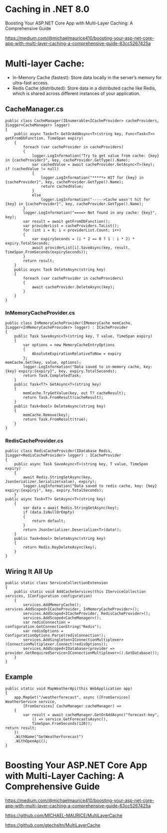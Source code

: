 # Caching in .NET 8.0

Boosting Your ASP.NET Core App with Multi-Layer Caching: A Comprehensive Guide

https://medium.com/@michaelmaurice410/boosting-your-asp-net-core-app-with-multi-layer-caching-a-comprehensive-guide-63cc5267425a

# Multi-layer Cache:
+ In-Memory Cache (fastest): Store data locally in the server’s memory for ultra-fast access.
+ Redis Cache (distributed): Store data in a distributed cache like Redis, which is shared across different instances of your application.

## CacheManager.cs
```
public class CacheManager(IEnumerable<ICacheProvider> cacheProviders, ILogger<CacheManager> logger)
{
    public async Task<T> GetOrAddAsync<T>(string key, Func<Task<T>> getFromDbFunction, TimeSpan expiry)
    {
        foreach (var cacheProvider in cacheProviders)
        {
            logger.LogInformation("Try to get value from cache: {key} in {cacheProvider}", key, cacheProvider.GetType().Name);
            var cachedValue = await cacheProvider.GetAsync<T>(key);
if (cachedValue != null)
            {
                logger.LogInformation("*****> HIT for {key} in {cacheProvider}", key, cacheProvider.GetType().Name);
                return cachedValue;
            }
            else
                logger.LogInformation("----->Cache wasn't hit for {key} in {cacheProvider}", key, cacheProvider.GetType().Name);
        }
        logger.LogInformation("====> Not found in any cache: {key}", key);
        var result = await getFromDbFunction();
        var providerList = cacheProviders.ToList();
        for (int i = 0; i < providerList.Count; i++)
        {
            var expirySeconds = (i * 2 == 0 ? 1 : i * 2) * expiry.TotalSeconds;
            await providerList[i].SaveAsync(key, result, TimeSpan.FromSeconds(expirySeconds));
        }
        return result;
    }
    public async Task DeleteAsync(string key)
    {
        foreach (var cacheProvider in cacheProviders)
        {
            await cacheProvider.DeleteAsync(key);
        }
    }
}
```

### InMemoryCacheProvider.cs
```
public class InMemoryCacheProvider(IMemoryCache memCache, ILogger<InMemoryCacheProvider> logger) : ICacheProvider
{
    public Task SaveAsync<T>(string key, T value, TimeSpan expiry)
    {
        var options = new MemoryCacheEntryOptions
        {
            AbsoluteExpirationRelativeToNow = expiry
        };
memCache.Set(key, value, options);
        logger.LogInformation("Data saved to in-memory cache, key: {key} expiry:{expiry}", key, expiry.TotalSeconds);
        return Task.CompletedTask;
    }
    public Task<T?> GetAsync<T>(string key)
    {
        memCache.TryGetValue(key, out T? cacheResult);
        return Task.FromResult(cacheResult);
    }
    public Task<bool> DeleteAsync(string key)
    {
        memCache.Remove(key);
        return Task.FromResult(true);
    }
}
```


### RedisCacheProvider.cs
```
public class RedisCacheProvider(IDatabase Redis, ILogger<RedisCacheProvider> logger) : ICacheProvider
{
    public async Task SaveAsync<T>(string key, T value, TimeSpan expiry)
    {
        await Redis.StringSetAsync(key, JsonSerializer.Serialize(value), expiry);
        logger.LogInformation("Data saved to redis cache, key: {key} expiry:{expiry}", key, expiry.TotalSeconds);
    }
public async Task<T?> GetAsync<T>(string key)
    {
        var data = await Redis.StringGetAsync(key);
        if (data.IsNullOrEmpty)
        {
            return default;
        }
        return JsonSerializer.Deserialize<T>(data!);
    }
    public Task<bool> DeleteAsync(string key)
    {
        return Redis.KeyDeleteAsync(key);
    }
}
```
## Wiring It All Up
```
public static class ServiceCollectionExtension
{
    public static void AddCacheServices(this IServiceCollection services, IConfiguration configuration)
    {
        services.AddMemoryCache();
services.AddScoped<ICacheProvider, InMemoryCacheProvider>();
        services.AddScoped<ICacheProvider, RedisCacheProvider>();
        services.AddScoped<CacheManager>();
        var redisConnection = configuration.GetConnectionString("Redis");
        var redisOptions = ConfigurationOptions.Parse(redisConnection!);
        services.AddSingleton<IConnectionMultiplexer>(ConnectionMultiplexer.Connect(redisOptions));
        services.AddScoped<IDatabase>(provider => provider.GetRequiredService<IConnectionMultiplexer>().GetDatabase());
    }
}
```

## Example
```
public static void MapWeatherApi(this WebApplication app)
{
    app.MapGet("/weatherforecast", async ([FromServices] WeatherService service,
        [FromServices] CacheManager cacheManager) =>
    {
        var result = await cacheManager.GetOrAddAsync("forecast-key",
            () => service.GetForecastsAsync(),
            TimeSpan.FromSeconds(120));
return result;
    })
    .WithName("GetWeatherForecast")
    .WithOpenApi();
}
```

# Boosting Your ASP.NET Core App with Multi-Layer Caching: A Comprehensive Guide

https://medium.com/@michaelmaurice410/boosting-your-asp-net-core-app-with-multi-layer-caching-a-comprehensive-guide-63cc5267425a

https://github.com/MICHAEL-MAURICE/MultiLayerCache

https://github.com/gtechsltn/MultiLayerCache
